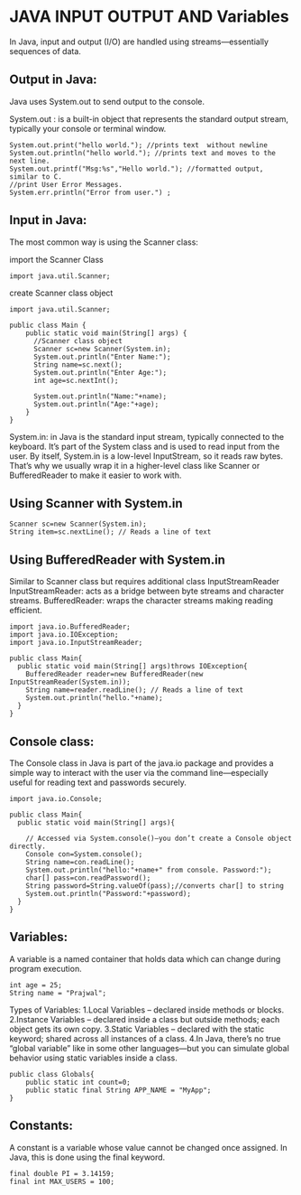 # JAVA INPUT OUTPUT AND Variables

In Java, input and output (I/O) are handled using streams—essentially sequences of data.

## Output in Java:

Java uses System.out to send output to the console.

System.out : is a built-in object that represents the standard output stream, typically your console or terminal window.

```
System.out.print("hello world."); //prints text  without newline
System.out.println("hello world."); //prints text and moves to the next line.
System.out.printf("Msg:%s","Hello world."); //formatted output, similar to C.
//print User Error Messages.
System.err.println("Error from user.") ;
```

## Input in Java:

The most common way is using the Scanner class:

import the Scanner Class

```
import java.util.Scanner;
```

create Scanner class object

```
import java.util.Scanner;

public class Main {
    public static void main(String[] args) {
      //Scanner class object
      Scanner sc=new Scanner(System.in);
      System.out.println("Enter Name:");
      String name=sc.next();
      System.out.println("Enter Age:");
      int age=sc.nextInt();

      System.out.println("Name:"+name);
      System.out.println("Age:"+age);
    }
}
```

System.in: in Java is the standard input stream, typically connected to the keyboard. It’s part of the System class and is used to read input from the user.
By itself, System.in is a low-level InputStream, so it reads raw bytes. That’s why we usually wrap it in a higher-level class like Scanner or BufferedReader to make it easier to work with.

## Using Scanner with System.in

```
Scanner sc=new Scanner(System.in);
String item=sc.nextLine(); // Reads a line of text
```

## Using BufferedReader with System.in

Similar to Scanner class but requires additional class InputStreamReader
InputStreamReader: acts as a bridge between byte streams and character streams.
BufferedReader: wraps the character streams making reading efficient.

```
import java.io.BufferedReader;
import java.io.IOException;
import java.io.InputStreamReader;

public class Main{
  public static void main(String[] args)throws IOException{
    BufferedReader reader=new BufferedReader(new InputStreamReader(System.in));
    String name=reader.readLine(); // Reads a line of text
    System.out.println("hello."+name);
  }
}
```

## Console class:

The Console class in Java is part of the java.io package and provides a simple way to interact with the user via the command line—especially useful for reading text and passwords securely.

```
import java.io.Console;

public class Main{
  public static void main(String[] args){

    // Accessed via System.console()—you don’t create a Console object directly.
    Console con=System.console();
    String name=con.readLine();
    System.out.println("hello:"+name+" from console. Password:");
    char[] pass=con.readPassword();
    String password=String.valueOf(pass);//converts char[] to string
    System.out.println("Password:"+password);
  }
}
```

## Variables:

A variable is a named container that holds data which can change during program execution.

```
int age = 25;
String name = "Prajwal";
```

Types of Variables:
1.Local Variables – declared inside methods or blocks.
2.Instance Variables – declared inside a class but outside methods; each object gets its own copy.
3.Static Variables – declared with the static keyword; shared across all instances of a class.
4.In Java, there’s no true “global variable” like in some other languages—but you can simulate global behavior using static variables inside a class.

```
public class Globals{
    public static int count=0;
    public static final String APP_NAME = "MyApp";
}
```

## Constants:

A constant is a variable whose value cannot be changed once assigned. In Java, this is done using the final keyword.

```
final double PI = 3.14159;
final int MAX_USERS = 100;
```
